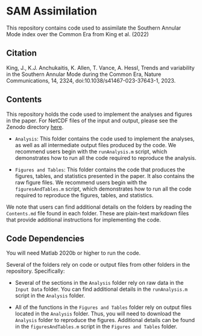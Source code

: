 # SAM Assimilation
This repository contains code used to assimilate the Southern Annular Mode index over the Common Era from King et al. (2022)


## Citation
King, J., K.J. Anchukaitis, K. Allen, T. Vance, A. Hessl, Trends and variability in the Southern Annular Mode during the Common Era, Nature Communications, 14, 2324, doi:10.1038/s41467-023-37643-1, 2023.

## Contents
This repository holds the code used to implement the analyses and figures in the paper.  For NetCDF files of the input and output, please see the Zenodo directory [here](https://zenodo.org/records/8156908). 

* `Analysis`: This folder contains the code used to implement the analyses, as well as all intermediate output files produced by the code. We recommend users begin with the `runAnalysis.m` script, which demonstrates how to run all the code required to reproduce the analysis.

* `Figures and Tables`: This folder contains the code that produces the figures, tables, and statistics presented in the paper. It also contains the raw figure files. We recommend users begin with the `figuresAndTables.m` script, which demonstrates how to run all the code required to reproduce the figures, tables, and statistics.

We note that users can find additional details on the folders by reading the `Contents.md` file found in each folder. These are plain-text markdown files that provide additional instructions for implementing the code.


## Code Dependencies
You will need Matlab 2020b or higher to run the code.

Several of the folders rely on code or output files from other folders in the repository. Specifically:

* Several of the sections in the `Analysis` folder rely on raw data in the `Input Data` folder. You can find additional details in the `runAnalysis.m` script in the `Analysis` folder.

* All of the functions in the `Figures and Tables` folder rely on output files located in the `Analysis` folder. Thus, you will need to download the `Analysis` folder to reproduce the figures. Additional details can be found in the `figuresAndTables.m` script in the `Figures and Tables` folder.
